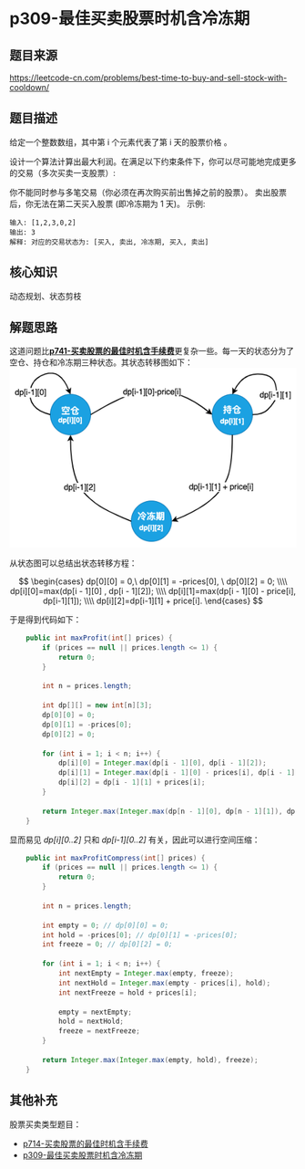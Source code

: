 # p309-最佳买卖股票时机含冷冻期
## 题目来源
https://leetcode-cn.com/problems/best-time-to-buy-and-sell-stock-with-cooldown/
## 题目描述

给定一个整数数组，其中第 i 个元素代表了第 i 天的股票价格 。​

设计一个算法计算出最大利润。在满足以下约束条件下，你可以尽可能地完成更多的交易（多次买卖一支股票）:

你不能同时参与多笔交易（你必须在再次购买前出售掉之前的股票）。
卖出股票后，你无法在第二天买入股票 (即冷冻期为 1 天)。
示例:
```text
输入: [1,2,3,0,2]
输出: 3 
解释: 对应的交易状态为: [买入, 卖出, 冷冻期, 买入, 卖出]
```
## 核心知识

动态规划、状态剪枝

## 解题思路
这道问题比[**p741-买卖股票的最佳时机含手续费**](p714-best-time-to-buy-and-sell-stock-with-transaction-fee.md)更复杂一些。每一天的状态分为了空仓、持仓和冷冻期三种状态。其状态转移图如下：
![状态机](../asset/p309状态机.png)

从状态图可以总结出状态转移方程：

$$ 
\begin{cases}
dp[0][0] = 0,\ dp[0][1] = -prices[0], \ dp[0][2] = 0; \\\\
dp[i][0]=max(dp[i - 1][0] , dp[i - 1][2]); \\\\
dp[i][1]=max(dp[i - 1][0] - price[i], dp[i-1][1]); \\\\
dp[i][2]=dp[i-1][1] + price[i].
\end{cases}
$$

于是得到代码如下：

```java
    public int maxProfit(int[] prices) {
        if (prices == null || prices.length <= 1) {
            return 0;
        }

        int n = prices.length;

        int dp[][] = new int[n][3];
        dp[0][0] = 0;
        dp[0][1] = -prices[0];
        dp[0][2] = 0;

        for (int i = 1; i < n; i++) {
            dp[i][0] = Integer.max(dp[i - 1][0], dp[i - 1][2]);
            dp[i][1] = Integer.max(dp[i - 1][0] - prices[i], dp[i - 1][1]);
            dp[i][2] = dp[i - 1][1] + prices[i];
        }

        return Integer.max(Integer.max(dp[n - 1][0], dp[n - 1][1]), dp[n - 1][2]);
    }

```

显而易见 *dp[i][0..2]* 只和 *dp[i-1][0..2]* 有关，因此可以进行空间压缩：

```java
    public int maxProfitCompress(int[] prices) {
        if (prices == null || prices.length <= 1) {
            return 0;
        }

        int n = prices.length;

        int empty = 0; // dp[0][0] = 0;
        int hold = -prices[0]; // dp[0][1] = -prices[0];
        int freeze = 0; // dp[0][2] = 0;

        for (int i = 1; i < n; i++) {
            int nextEmpty = Integer.max(empty, freeze);
            int nextHold = Integer.max(empty - prices[i], hold);
            int nextFreeze = hold + prices[i];

            empty = nextEmpty;
            hold = nextHold;
            freeze = nextFreeze;
        }

        return Integer.max(Integer.max(empty, hold), freeze);
    }

```


## 其他补充

股票买卖类型题目：
- [p714-买卖股票的最佳时机含手续费](p714-best-time-to-buy-and-sell-stock-with-transaction-fee.md)
- [p309-最佳买卖股票时机含冷冻期](p309_best-time-to-buy-and-sell-stock-with-cooldown.md)

